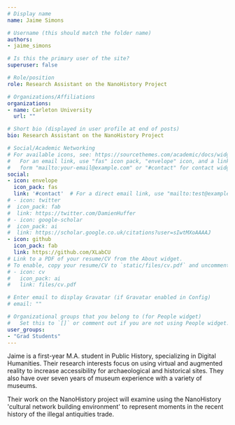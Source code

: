 ```yaml
---
# Display name
name: Jaime Simons

# Username (this should match the folder name)
authors:
- jaime_simons

# Is this the primary user of the site?
superuser: false

# Role/position
role: Research Assistant on the NanoHistory Project

# Organizations/Affiliations
organizations:
- name: Carleton University
  url: ""

# Short bio (displayed in user profile at end of posts)
bio: Research Assistant on the NanoHistory Project

# Social/Academic Networking
# For available icons, see: https://sourcethemes.com/academic/docs/widgets/#icons
#   For an email link, use "fas" icon pack, "envelope" icon, and a link in the
#   form "mailto:your-email@example.com" or "#contact" for contact widget.
social:
- icon: envelope
  icon_pack: fas
  link: '#contact'  # For a direct email link, use "mailto:test@example.org".
# - icon: twitter
#  icon_pack: fab
#  link: https://twitter.com/DamienHuffer
# - icon: google-scholar
#  icon_pack: ai
#  link: https://scholar.google.co.uk/citations?user=sIwtMXoAAAAJ
- icon: github
  icon_pack: fab
  link: https://github.com/XLabCU
# Link to a PDF of your resume/CV from the About widget.
# To enable, copy your resume/CV to `static/files/cv.pdf` and uncomment the lines below.
# - icon: cv
#   icon_pack: ai
#   link: files/cv.pdf

# Enter email to display Gravatar (if Gravatar enabled in Config)
# email: ""

# Organizational groups that you belong to (for People widget)
#   Set this to `[]` or comment out if you are not using People widget.
user_groups:
- "Grad Students"
---
```


Jaime is a first-year M.A. student in Public History, specializing in Digital Humanities. Their research interests focus on using virtual and augmented reality to increase accessibility for archaeological and historical sites. They also have over seven years of museum experience with a variety of museums.

Their work on the NanoHistory project will examine using the NanoHistory 'cultural network building environment' to represent moments in the recent history of the illegal antiquities trade.
